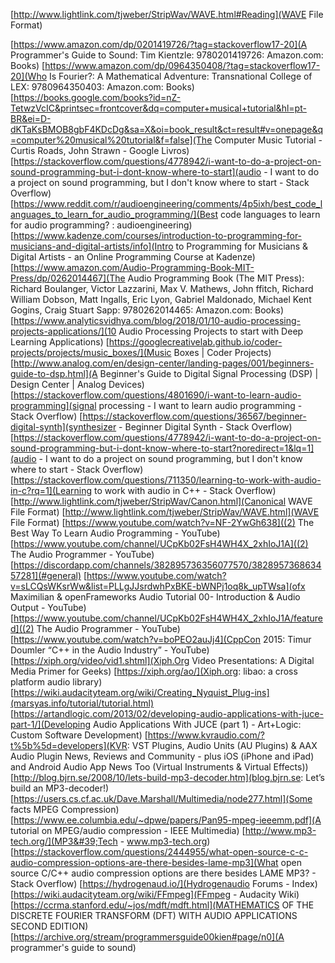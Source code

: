 [http://www.lightlink.com/tjweber/StripWav/WAVE.html#Reading](WAVE File Format)

[https://www.amazon.com/dp/0201419726/?tag=stackoverflow17-20](A Programmer&#39;s Guide to Sound: Tim Kientzle: 9780201419726: Amazon.com: Books)
[https://www.amazon.com/dp/0964350408/?tag=stackoverflow17-20](Who Is Fourier?: A Mathematical Adventure: Transnational College of LEX: 9780964350403: Amazon.com: Books)
[https://books.google.com/books?id=nZ-TetwzVcIC&printsec=frontcover&dq=computer+musical+tutorial&hl=pt-BR&ei=D-dKTaKsBMOB8gbF4KDcDg&sa=X&oi=book_result&ct=result#v=onepage&q=computer%20musical%20tutorial&f=false](The Computer Music Tutorial - Curtis Roads, John Strawn - Google Livros)
[https://stackoverflow.com/questions/4778942/i-want-to-do-a-project-on-sound-programming-but-i-dont-know-where-to-start](audio - I want to do a project on sound programming, but I don&#39;t know where to start - Stack Overflow)
[https://www.reddit.com/r/audioengineering/comments/4p5ixh/best_code_languages_to_learn_for_audio_programming/](Best code languages to learn for audio programming? : audioengineering)
[https://www.kadenze.com/courses/introduction-to-programming-for-musicians-and-digital-artists/info](Intro to Programming for Musicians &amp; Digital Artists - an Online Programming Course at Kadenze)
[https://www.amazon.com/Audio-Programming-Book-MIT-Press/dp/0262014467](The Audio Programming Book (The MIT Press): Richard Boulanger, Victor Lazzarini, Max V. Mathews, John ffitch, Richard William Dobson, Matt Ingalls, Eric Lyon, Gabriel Maldonado, Michael Kent Gogins, Craig Stuart Sapp: 9780262014465: Amazon.com: Books)
[https://www.analyticsvidhya.com/blog/2018/01/10-audio-processing-projects-applications/](10 Audio Processing Projects to start with Deep Learning Applications)
[https://googlecreativelab.github.io/coder-projects/projects/music_boxes/](Music Boxes | Coder Projects)
[http://www.analog.com/en/design-center/landing-pages/001/beginners-guide-to-dsp.html](A Beginner&#39;s Guide to Digital Signal Processing (DSP) | Design Center | Analog Devices)
[https://stackoverflow.com/questions/4801690/i-want-to-learn-audio-programming](signal processing - I want to learn audio programming - Stack Overflow)
[https://stackoverflow.com/questions/36567/beginner-digital-synth](synthesizer - Beginner Digital Synth - Stack Overflow)
[https://stackoverflow.com/questions/4778942/i-want-to-do-a-project-on-sound-programming-but-i-dont-know-where-to-start?noredirect=1&lq=1](audio - I want to do a project on sound programming, but I don&#39;t know where to start - Stack Overflow)
[https://stackoverflow.com/questions/711350/learning-to-work-with-audio-in-c?rq=1](Learning to work with audio in C++ - Stack Overflow)
[http://www.lightlink.com/tjweber/StripWav/Canon.html](Canonical WAVE File Format)
[http://www.lightlink.com/tjweber/StripWav/WAVE.html](WAVE File Format)
[https://www.youtube.com/watch?v=NF-2YwGh638]((2) The Best Way To Learn Audio Programming - YouTube)
[https://www.youtube.com/channel/UCpKb02FsH4WH4X_2xhIoJ1A]((2) The Audio Programmer - YouTube)
[https://discordapp.com/channels/382895736356077570/382895736863457281](#general)
[https://www.youtube.com/watch?v=sLCQsWKsrWw&list=PLLgJJsrdwhPxBKE-bWNPj1oq8k_upTWsa](ofx Maximilian &amp; openFrameworks Audio Tutorial 00- Introduction &amp; Audio Output - YouTube)
[https://www.youtube.com/channel/UCpKb02FsH4WH4X_2xhIoJ1A/featured]((2) The Audio Programmer - YouTube)
[https://www.youtube.com/watch?v=boPEO2auJj4](CppCon 2015: Timur Doumler “C++ in the Audio Industry” - YouTube)
[https://xiph.org/video/vid1.shtml](Xiph.Org Video Presentations: A Digital Media Primer for Geeks)
[https://xiph.org/ao/](Xiph.org: libao: a cross platform audio library)
[https://wiki.audacityteam.org/wiki/Creating_Nyquist_Plug-ins](marsyas.info/tutorial/tutorial.html)
[https://artandlogic.com/2013/02/developing-audio-applications-with-juce-part-1/](Developing Audio Applications With JUCE (part 1) - Art+Logic: Custom Software Development)
[https://www.kvraudio.com/?t%5b%5d=developers](KVR: VST Plugins, Audio Units (AU Plugins) &amp; AAX Audio Plugin News, Reviews and Community - plus iOS (iPhone and iPad) and Android Audio App News Too (Virtual Instruments &amp; Virtual Effects))
[http://blog.bjrn.se/2008/10/lets-build-mp3-decoder.htm](blog.bjrn.se: Let’s build an MP3-decoder!)
[https://users.cs.cf.ac.uk/Dave.Marshall/Multimedia/node277.html](Some facts MPEG Compression)
[https://www.ee.columbia.edu/~dpwe/papers/Pan95-mpeg-ieeemm.pdf](A tutorial on MPEG/audio compression - IEEE Multimedia)
[http://www.mp3-tech.org/](MP3&#39;Tech - www.mp3-tech.org)
[https://stackoverflow.com/questions/2444955/what-open-source-c-c-audio-compression-options-are-there-besides-lame-mp3](What open source C/C++ audio compression options are there besides LAME MP3? - Stack Overflow)
[https://hydrogenaud.io/](Hydrogenaudio Forums - Index)
[https://wiki.audacityteam.org/wiki/FFmpeg](FFmpeg - Audacity Wiki)
[https://ccrma.stanford.edu/~jos/mdft/mdft.html](MATHEMATICS OF THE DISCRETE FOURIER TRANSFORM (DFT) WITH AUDIO APPLICATIONS SECOND EDITION)
[https://archive.org/stream/programmersguide00kien#page/n0](A programmer&#39;s guide to sound)
